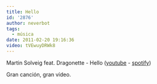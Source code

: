 ```yaml
---
title: Hello
id: '2876'
author: neverbot
tags:
  - música
date: 2011-02-20 19:16:36
video: tVEwuyDRWk8
---
```


Martin Solveig feat. Dragonette - Hello ([youtube](http://www.youtube.com/watch?v=tVEwuyDRWk8) - [spotify](http://open.spotify.com/track/3AN64Y5T8Bdg8LagYD0soT))

Gran canción, gran vídeo.